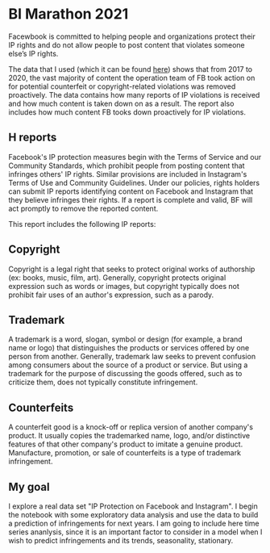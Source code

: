 # BI Marathon 2021

  Facewbook is committed to helping people and organizations protect their IP rights and do not allow people to post content that violates someone else’s IP rights.

  The data that I used (which it can be found [here](https://transparency.fb.com/data/intellectual-property/protecting-intellectual-property-rights/)) shows that from 2017 to 2020, the vast majority of content the operation team of FB took action on for potential counterfeit or copyright-related violations was removed proactively. The data contains how many reports of IP violations is received and how much content is taken down on as a result. The report also includes how much content FB tooks down proactively for IP violations.

## H reports
  Facebook's IP protection measures begin with the Terms of Service and our Community Standards, which prohibit people from posting content that infringes others' IP rights. Similar provisions are included in Instagram's Terms of Use and Community Guidelines. Under our policies, rights holders can submit IP reports identifying content on Facebook and Instagram that they believe infringes their rights. If a report is complete and valid, BF will act promptly to remove the reported content.

  This report includes the following IP reports:
## Copyright
  Copyright is a legal right that seeks to protect original works of authorship (ex: books, music, film, art). Generally, copyright protects original expression such as words or images, but copyright typically does not prohibit fair uses of an author's expression, such as a parody.
## Trademark
  A trademark is a word, slogan, symbol or design (for example, a brand name or logo) that distinguishes the products or services offered by one person from another. Generally, trademark law seeks to prevent confusion among consumers about the source of a product or service. But using a trademark for the purpose of discussing the goods offered, such as to criticize them, does not typically constitute infringement.
## Counterfeits
  A counterfeit good is a knock-off or replica version of another company's product. It usually copies the trademarked name, logo, and/or distinctive features of that other company's product to imitate a genuine product. Manufacture, promotion, or sale of counterfeits is a type of trademark infringement.

## My goal 
  I explore a real data set "IP Protection on Facebook and Instagram". I begin the notebook with some exploratory data analysis and use the data to build a prediction of infringements for next years. I am going to include here time series ananlysis, since it is an important factor to consider in a model when I wish to predict infringements and its trends, seasonality, stationary.
